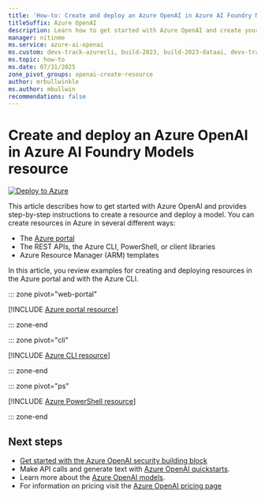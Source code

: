```yaml
---
title: 'How-to: Create and deploy an Azure OpenAI in Azure AI Foundry Models resource'
titleSuffix: Azure OpenAI
description: Learn how to get started with Azure OpenAI and create your first resource and deploy your first model in the Azure CLI or the Azure portal.
manager: nitinme
ms.service: azure-ai-openai
ms.custom: devx-track-azurecli, build-2023, build-2023-dataai, devx-track-azurepowershell, innovation-engine
ms.topic: how-to
ms.date: 07/31/2025
zone_pivot_groups: openai-create-resource
author: mrbullwinkle
ms.author: mbullwin
recommendations: false
---
```


# Create and deploy an Azure OpenAI in Azure AI Foundry Models resource

[![Deploy to Azure](https://aka.ms/deploytoazurebutton)](https://go.microsoft.com/fwlink/?linkid=2303211)

This article describes how to get started with Azure OpenAI and provides step-by-step instructions to create a resource and deploy a model. You can create resources in Azure in several different ways:

- The [Azure portal](https://portal.azure.com/?microsoft_azure_marketplace_ItemHideKey=microsoft_openai_tip#create/Microsoft.CognitiveServicesOpenAI)
- The REST APIs, the Azure CLI, PowerShell, or client libraries
- Azure Resource Manager (ARM) templates

In this article, you review examples for creating and deploying resources in the Azure portal and with the Azure CLI.

::: zone pivot="web-portal"

[!INCLUDE [Azure portal resource](../includes/create-resource-portal.md)]

::: zone-end

::: zone pivot="cli"

[!INCLUDE [Azure CLI resource](../includes/create-resource-cli.md)]

::: zone-end

::: zone pivot="ps"

[!INCLUDE [Azure PowerShell resource](../includes/create-resource-powershell.md)]

::: zone-end

## Next steps

- [Get started with the Azure OpenAI security building block](/azure/developer/ai/get-started-securing-your-ai-app?tabs=github-codespaces&pivots=python)
- Make API calls and generate text with [Azure OpenAI quickstarts](../quickstart.md).
- Learn more about the [Azure OpenAI models](../concepts/models.md).
- For information on pricing visit the [Azure OpenAI pricing page](https://azure.microsoft.com/pricing/details/cognitive-services/openai-service/)
